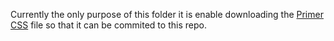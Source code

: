 Currently the only purpose of this folder it is enable downloading the
[Primer CSS](https://primer.style/css/)
file so that it can be commited to this repo.
